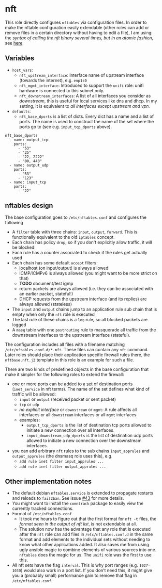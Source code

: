 
# nft

This role directly configures `nftables` via configuration files. In order to make the nftable
configuration easily extendable (other roles can add or remove files in a certain directory
without having to edit a file), I am using the *syntax of calling the nft binary several times, but in an atomic fashion*,
see [here](https://wiki.nftables.org/wiki-nftables/index.php/Scripting#File_formats).

## Variables

* `host_vars`:
    * `nft_upstream_interface`: Interface name of upstream interface (towards the internet), e.g. `enp1s0`
    * `nft_mgmt_interface`: Introduced to support the `unifi` role: unifi hardware is connected to this subnet only.
    * `nft_downstream_interfaces`: A list of all interfaces you consider as *downstream*, this is useful for local services like dns and dhcp. In my setting, it is equivalent to *all interfaces except upstream and vpn*.
* `defaults`:
   * `nft_base_dports` is a list of dicts. Every dict has a name and a list of ports. The name is used to construct the name of the set where the ports go to (see e.g. `input_tcp_dports` above).

```
nft_base_dports
  - name: output_tcp
    ports:
      - "53"
      - "25"
      - "22, 2222"
      - "80, 443"
  - name: output_udp
    ports:
      - "53"
      - "123"
  - name: input_tcp
    ports:
      - "22"
```

## nftables design

The base configuration goes to `/etc/nftables.conf` and configures the following
* A `filter` table with three chains: `input`, `output`, `forward`. This is functionally equivalent to the old `iptables` concept.
* Each chain has policy `drop`, so if you don't explicitly allow traffic, it will be blocked
* Each rule has a counter associated to check if the rules get actually used
* Each chain has some default `accept` filters:
    * localhost (on input/output) is always allowed
    * ICMP/ICMPv6 is always allowed (you might want to be more strict on that)
    * **TODO** document/test igmp
    * return packets are always allowed (i.e. they can be associated with an earlier packet, stateful!)
    * DHCP requests from the upstream interface (and its replies) are always allowed (stateless)
* The `input` and `output` chains jump to an application rule sub chain that is empty when only the `nft` role is executed
* The last rule of these chains is a `log` rule, so all blocked packets are logged
* A `masq` table with one `postrouting` rule to masquerade all traffic from the downstream interfaces to the upstream interface (stateful).

The configuration includes all files with a filename matching `/etc/nftables.conf.d/*.nft`. These files
can contain any `nft` command. Later roles should place their application specific firewall rules
there, the `nftbase.nft.j2` template in this role is an example for such a file.

There are two kinds of predefined objects in the base configuration that make it simpler for the
following roles to extend the firewall:

* one or more ports can be added to a [set](https://wiki.nftables.org/wiki-nftables/index.php/Sets) of destination ports (`inet_service` in nft terms). The name of the set defines what kind of traffic will be allowed:
    * `input` or `output` (received packet or sent packet)
    * `tcp` or `udp`
    * *no explicit interface* or `downstream` or `mgmt`: A rule affects all interfaces or all `downstream` interfaces or all `mgmt` interfaces
    * examples:
        * `output_tcp_dports` is the list of destination tcp ports allowed to initiate a new connection over all interfaces.
        * `input_downstream_udp_dports` is the list of destination udp ports allowed to initiate a new connection over the downstream interfaces.
* you can add arbitrary `nft` rules to the sub chains `input_apprules` and `output_apprules` (the dnsmasq role uses this), e.g.
  * `add rule inet filter input_apprules ...`
  * `add rule inet filter output_apprules ...`

## Other implementation notes

* The default debian `nftables.service` is extended to propagate restarts and reloads to `fail2ban`. See issue [#43](https://github.com/nis65/ansible-debian-router/issues/43) for more details.
* You might want to install the `conntrack` package to easily view the currently tracked connections.
* Format of `/etc/nftables.conf`
  * It took me hours to figure out that the first format for `nft -t` files, the *format seen in the output of nft list*, is not extendable at all.
  * The solution now has the advantage that any role that is executed after the `nft` role can add files in `/etc/nftables.conf.d` in the same format and add elements to the individual sets without needing to know what other applications added. It also saves me from using ugly ansible magic to combine elements of various sources into one. `nftables` does the magic for us. The `unifi` role was the first to use this.
* All nft sets have the flag `interval`. This is why port ranges (e.g. `1027-1030`) would also work in a port list. If you don't need this, it might give you a (probably small) performance gain to remove that flag in `/etc/nftables.conf`.
  
